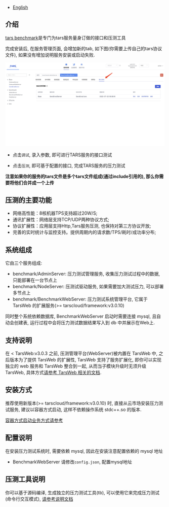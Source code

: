- [English](README.en.md)

## 介绍

[tars benchmark](https://github.com/TarsCloud/TarsBenchmark)是专门为tars服务量身订做的接口和压测工具 

完成安装后, 在服务管理页面, 会增加新的tab, 如下图(你需要上传自己的tars协议文件), 如果没有增加说明服务安装或启动失败.

![接口以及压力测试系统入口](assets/interface.jpg)

- 点击`调试`, 录入参数, 即可进行TARS服务的接口测试

- 点击`压测`, 即可基于配置的接口, 完成TARS服务的压力测试

**注意如果你的服务的tars文件是多个tars文件组成(通过include引用的), 那么你需要将他们合并成一个上传**


## 压测的主要功能

 - 网络高性能：8核机器TPS支持超过20W/S;
 - 通讯扩展性：网络层支持TCP/UDP两种协议方式;
 - 协议扩展性：应用层支持Http,Tars服务压测, 也保持对第三方协议开放;
 - 完善的实时统计与监控支持。提供周期内的请求数/TPS/耗时/成功率分布;

## 系统组成

它由三个服务组成:

- benchmark/AdminServer: 压力测试管理服务, 收集压力测试过程中的数据, 只能部署在一台节点上
- benchmark/NodeServer: 压测试驱动服务, 如果需要加大测试压力, 可以部署多节点上
- benchmark/BenchmarkWebServer: 压力测试系统管理平台, 它属于 TarsWeb 的扩展服务(>= tarscloud/framework:v3.0.10)

同时整个系统依赖数据库, BenchmarkWebServer 启动时需要连接 mysql, 且自动会创建表, 运行过程中会将压力测试数据结果写入到 db 中并展示在Web上.

## 支持说明

在 < TarsWeb:v3.0.3 之前, 压测管理平台(WebServer)被内置在 TarsWeb 中, 之后版本为了提供 TarsWeb 的扩展性, TarsWeb 支持了服务扩展化, 即你可以实现独立的 web 服务和 TarsWeb 整合到一起, 从而当子模块升级时无须升级 TarsWeb, 具体方式[请参考 TarsWeb 相关的文档](https://doc.tarsyun.com/#/base/plugins.md).

## 安装方式

推荐使用新版本(>= tarscloud/framework:v3.0.10) 时, 直接从云市场安装压力测试服务, 建议以容器方式启动, 这样不依赖操作系统 stdc++.so 的版本.

[容器方式启动业务方式请参考](https://doc.tarsyun.com/#/installation/service-docker.md)

## 配置说明

在安装压力测试系统时, 需要依赖 mysql, 因此在安装注意配置依赖的 mysql 地址

- BenchmarkWebServer 请修改`config.json`, 配置mysql地址

## 压测工具说明


你可以基于源码编译, 生成独立的压力测试工具(tb), 可以使用它来完成压力测试(命令行交互模式), [请参考说明文档](docs/Benchmark.md)

